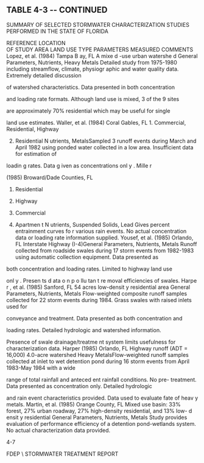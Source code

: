 ## TABLE  4-3 -- CONTINUED 
 
SUMMARY  OF  SELECTED  STORMWATER  CHARACTERIZATION 
STUDIES  PERFORMED  IN  THE  STATE  OF  FLORIDA 
 
REFERENCE 
LOCATION  
OF  STUDY 
AREA 
LAND  USE 
TYPE 
PARAMETERS 
MEASURED 
COMMENTS 
Lopez, et al. 
(1984) 
Tampa B ay, FL A mixe
d
-use urban watershe
d
General Parameters, 
Nutrients, Heavy 
Metals 
Detailed study from 1975-1980 including streamflow, climate, 
physiogr aphic and water quality data.  Extremely detailed discussion 

of watershed characteristics.  Data presented in both concentration 

and loading rate formats.  Although land use is mixed, 3 of the 9 sites 

are approximately 70% residential which may be useful for single 

land use estimates.
Waller, et al. 
(1984) 
Coral Gables, FL 1.  Commercial, Residential,
     Highway 

2.  Residential
N
utrients, MetalsSampled 3 runoff events during March and April 1982 using ponded 
water collected in a low area.  Insufficient data for estimation of 

loadin
g
 rates.  Data 
g
iven as concentrations onl
y
.
Mille
r
 
(1985) 
Broward/Dade 
Counties, FL 
1.  Residential
2.  Highway 

3.  Commercial 

4.  Apartmen
t
N
utrients, Suspended 
Solids, Lead 
Gives percent entrainment curves fo
r various rain events.  No actual 
concentration data or loading rate information supplied. 
Yousef, et al. 
(1985) 
Orlando, FL Interstate Highway (I-4)General Parameters, 
Nutrients, Metals 
Runoff collected from roadside swales during 17 storm events from 
1982-1983 using automatic collection equipment.  Data presented as 

both concentration and loading rates.  Limited to highway land use 

onl
y
.  Presen ts d ata o n  p o llu tan t re
moval efficiencies of swales.
Harpe
r
, et al. 
(1985) 
Sanford, FL 54 acres low-densit
y
residential area 
General Parameters, 
Nutrients, Metals 
Flow-weighted composite runoff samples collected for 22 storm 
events during 1984.  Grass swales with raised inlets used for 

conveyance and treatment.  Data presented as both concentration and 

loading rates.  Detailed hydrologic and watershed information.  

Presence of swale drainage/treatme
nt system limits usefulness for 
characterization data.
Harper (1985) Orlando, FL Highway runoff (ADT = 16,000)
4.0-acre watershed 
Heavy MetalsFlow-weighted runoff samples collected at inlet to wet detention 
pond during 16 storm events from April 1983-May 1984 with a wide 

range of total rainfall and anteced
ent rainfall conditions.  No pre-
treatment. Data presented as concentration only.  Detailed hydrologic 

and rain event characteristics provided. 
 Data used to evaluate fate of 
heav
y
 metals.
Martin, et al. 
(1985) 
Orange County, 
FL 
Mixed use basin:
33% forest, 27% urban roadway, 
27% high-density residential, and 
13% low-
d
ensit
y
 residential
General Parameters, 
Nutrients, Metals 
Study provides evaluation of performance efficiency of a detention 
pond-wetlands system.  No actual characterization data provided. 
 
4-7

 
FDEP \ STORMWATER  TREATMENT  REPORT

